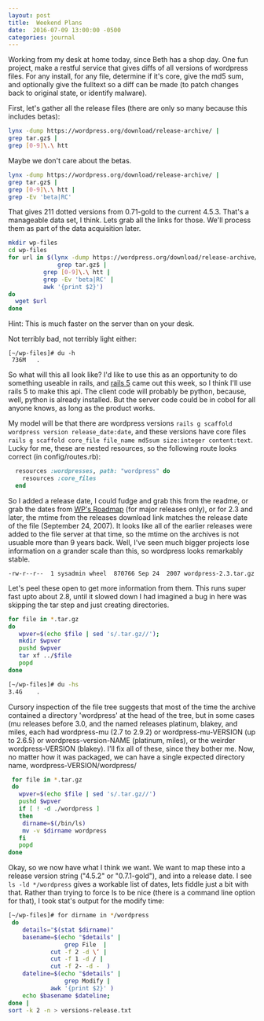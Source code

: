 ```yaml
---
layout: post
title:  Weekend Plans
date:  2016-07-09 13:00:00 -0500
categories: journal
---
```


Working from my desk at home today, since Beth has a shop day. One fun project, make
a restful service that gives diffs of all versions of wordpress files. For any install,
for any file, determine if it's core, give the md5 sum, and optionally give the fulltext
so a diff can be made (to patch changes back to original state, or identify malware).

First, let's gather all the release files (there are only so many because this includes betas):

```bash
lynx -dump https://wordpress.org/download/release-archive/ |
grep tar.gz$ |
grep [0-9]\.\ htt
```

Maybe we don't care about the betas.

```bash
lynx -dump https://wordpress.org/download/release-archive/ |
grep tar.gz$ |
grep [0-9]\.\ htt |
grep -Ev 'beta|RC'
```

That gives 211 dotted versions from 0.71-gold to the current 4.5.3. That's a manageable data set, I think. Lets grab all the links for those. We'll process them as part of the data acquisition later.

```bash
mkdir wp-files
cd wp-files
for url in $(lynx -dump https://wordpress.org/download/release-archive/ |
    	   	  grep tar.gz$ |
		  grep [0-9]\.\ htt |
		  grep -Ev 'beta|RC' |
		  awk '{print $2}')
do
  wget $url
done
```

Hint: This is much faster on the server than on your desk.

Not terribly bad, not terribly light either:

```
[~/wp-files]# du -h
 736M	.
```

So what will this all look like? I'd like to use this as an opportunity to do something useable in rails, and [rails 5](http://weblog.rubyonrails.org/2016/6/30/Rails-5-0-final/) came out this week, so I think I'll use rails 5 to make this api. The client code will probably be python, because, well, python is already installed. But the server code could be in cobol for all anyone knows, as long as the product works.

My model will be that there are wordpress versions ```rails g scaffold wordpress version release_date:date```, and these versions have core files ```rails g scaffold core_file file_name md5sum size:integer content:text```. Lucky for me, these are nested resources, so the following route looks correct (in config/routes.rb):

```ruby
  resources :wordpresses, path: "wordpress" do
    resources :core_files
  end
```

So I added a release date, I could fudge and grab this from the readme, or grab the dates from [WP's Roadmap](https://wordpress.org/about/roadmap/) (for major releases only), or for 2.3 and later, the mtime from the releases download link matches the release date of the file (September 24, 2007). It looks like all of the earlier releases were added to the file server at that time, so the mtime on the archives is not usuable more than 9 years back. Well, I've seen much bigger projects lose information on a grander scale than this, so wordpress looks remarkably stable.

```
-rw-r--r--  1 sysadmin wheel  870766 Sep 24  2007 wordpress-2.3.tar.gz
```

Let's peel these open to get more information from them. This runs super fast upto about 2.8, until it slowed down I had imagined a bug in here was skipping the tar step and just creating directories.

```bash
for file in *.tar.gz
do
   wpver=$(echo $file | sed 's/.tar.gz//');
   mkdir $wpver
   pushd $wpver
   tar xf ../$file
   popd
done
```

```bash
[~/wp-files]# du -hs
3.4G	.
```

Cursory inspection of the file tree suggests that most of the time the archive contained a directory 'wordpress' at the head of the tree, but in some cases (mu releases before 3.0, and the named releases platinum, blakey, and miles, each had wordpress-mu (2.7 to 2.9.2) or wordpress-mu-VERSION (up to 2.6.5) or wordpress-version-NAME (platinum, miles), or the weirder wordpress-VERSION (blakey). I'll fix all of these, since they bother me. Now, no matter how it was packaged, we can have a single expected directory name, wordpress-VERSION/wordpress/

```bash
 for file in *.tar.gz
 do
   wpver=$(echo $file | sed 's/.tar.gz//')
   pushd $wpver
   if [ ! -d ./wordpress ]
   then
	dirname=$(/bin/ls)
	mv -v $dirname wordpress
   fi
   popd
done
```

Okay, so we now have what I think we want. We want to map these into a release version string ("4.5.2" or "0.7.1-gold"), and into a release date. I see ```ls -ld */wordpress``` gives a workable list of dates, lets fiddle just a bit with that. Rather than trying to force ls to be nice (there is a command line option for that), I took stat's output for the modify time:

```bash
[~/wp-files]# for dirname in */wordpress
 do
    details="$(stat $dirname)"
    basename=$(echo "$details" |
    		    grep File  |
		    cut -f 2 -d \‘ |
		    cut -f 1 -d / |
		    cut -f 2- -d -  )
    dateline=$(echo "$details" |
    		    grep Modify |
		    awk '{print $2}' )
    echo $basename $dateline;
done |
sort -k 2 -n > versions-release.txt
```